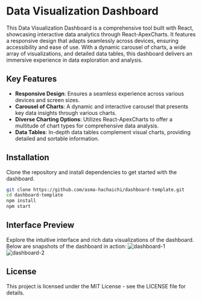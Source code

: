 # Data Visualization Dashboard

This Data Visualization Dashboard is a comprehensive tool built with React, showcasing interactive data analytics through React-ApexCharts. It features a responsive design that adapts seamlessly across devices, ensuring accessibility and ease of use. With a dynamic carousel of charts, a wide array of visualizations, and detailed data tables, this dashboard delivers an immersive experience in data exploration and analysis.

## Key Features

- **Responsive Design**: Ensures a seamless experience across various devices and screen sizes.
- **Carousel of Charts**: A dynamic and interactive carousel that presents key data insights through various charts.
- **Diverse Charting Options**: Utilizes React-ApexCharts to offer a multitude of chart types for comprehensive data analysis.
- **Data Tables**: In-depth data tables complement visual charts, providing detailed and sortable information.

## Installation

Clone the repository and install dependencies to get started with the dashboard.

```bash
git clone https://github.com/asma-hachaichi/dashboard-template.git
cd dashboard-template
npm install
npm start
```

## Interface Preview
Explore the intuitive interface and rich data visualizations of the dashboard. Below are snapshots of the dashboard in action:
![dashboard-1](https://github.com/asma-hachaichi/dashboard-template/assets/72823346/d58ce31e-2e70-4156-b0d9-4b844924c7ad)
![dashboard-2](https://github.com/asma-hachaichi/dashboard-template/assets/72823346/ec97022f-d56d-4053-a52c-a445ead875ce)

## License
This project is licensed under the MIT License - see the LICENSE file for details.
